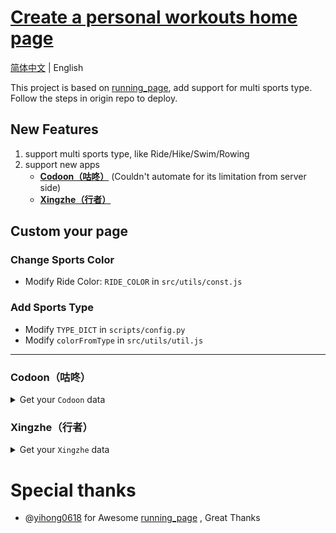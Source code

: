 # [Create a personal workouts home page](http://workouts.ben29.xyz) 

[简体中文](README-CN.md) | English

This project is based on [running_page](https://github.com/yihong0618/running_page), add support for multi sports type. Follow the steps in origin repo to deploy.


## New Features
1. support multi sports type, like Ride/Hike/Swim/Rowing
1. support new apps
    - **[Codoon（咕咚）](#codoon咕咚)** (Couldn't automate for its limitation from server side)
    - **[Xingzhe（行者）](#xingzhe行者)**


## Custom your page

### Change Sports Color

* Modify Ride Color: `RIDE_COLOR` in `src/utils/const.js` 

### Add Sports Type

* Modify `TYPE_DICT` in  `scripts/config.py`
* Modify `colorFromType` in  `src/utils/util.js` 
---
### Codoon（咕咚）

<details>
<summary>Get your <code>Codoon</code> data</summary>

```python
python3(python) scripts/codoon_sync.py ${your mobile or email} ${your password}
```

example：
```python
python3(python) scripts/codoon_sync.py 13333xxxx xxxx
```

> use `--with-gpx` flag to save your gpx data
>
> use `--from-auth-token` flag to login by refresh_token&user_id

![image](https://user-images.githubusercontent.com/6956444/105690972-9efaab00-5f37-11eb-905c-65a198ad2300.png)

example：

```python
python3(python) scripts/codoon_sync.py 54bxxxxxxx fefxxxxx-xxxx-xxxx --from-auth-token
```

</details>

### Xingzhe（行者）

<details>
<summary>Get your <code>Xingzhe</code> data</summary>

```python
python3(python) scripts/xingzhe_sync.py ${your mobile or email} ${your password}
```

example：
```python
python3(python) scripts/xingzhe_sync.py 13333xxxx xxxx
```

> use `--with-gpx` flag to save your gpx data
>
> use `--from-auth-token` flag to login by refresh_token&user_id

![image](https://user-images.githubusercontent.com/6956444/106879771-87c97380-6716-11eb-9c28-fbf70e15e1c3.png)

example：

```python
python3(python) scripts/xingzhe_sync.py w0xxx 185000 --from-auth-token
```

</details>


# Special thanks
- @[yihong0618](https://github.com/yihong0618) for Awesome [running_page](https://github.com/yihong0618/running_page) , Great Thanks
